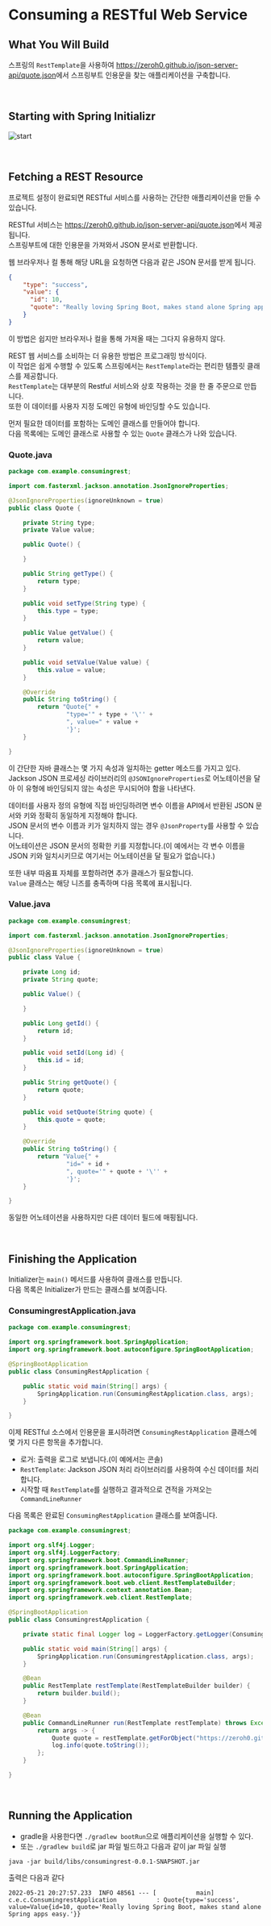 # Consuming a RESTful Web Service

## What You Will Build
스프링의 `RestTemplate`을 사용하여 <https://zeroh0.github.io/json-server-api/quote.json>에서 스프링부트 인용문을 찾는 애플리케이션을 구축합니다.


<br>


## Starting with Spring Initializr
![start](https://user-images.githubusercontent.com/89443479/169416923-8fe3cf03-1fe7-45ba-8de1-12fddfb5e01a.png)


<br>


## Fetching a REST Resource
프로젝트 설정이 완료되면 RESTful 서비스를 사용하는 간단한 애플리케이션을 만들 수 있습니다.

RESTful 서비스는 <https://zeroh0.github.io/json-server-api/quote.json>에서 제공됩니다.  
스프링부트에 대한 인용문을 가져와서 JSON 문서로 반환합니다.

웹 브라우저나 컬 통해 해당 URL을 요청하면 다음과 같은 JSON 문서를 받게 됩니다.
``` json
{
    "type": "success",
    "value": {
      "id": 10,
      "quote": "Really loving Spring Boot, makes stand alone Spring apps easy."
    }
}
```
이 방법은 쉽지만 브라우저나 컬을 통해 가져올 때는 그다지 유용하지 않다.

REST 웹 서비스를 소비하는 더 유용한 방법은 프로그래밍 방식이다.  
이 작업은 쉽게 수행할 수 있도록 스프링에서는 `RestTemplate`라는 편리한 템플릿 클래스를 제공합니다.  
`RestTemplate`는 대부분의 Restful 서비스와 상호 작용하는 것을 한 줄 주문으로 만듭니다.  
또한 이 데이터를 사용자 지정 도메인 유형에 바인딩할 수도 있습니다.

먼저 필요한 데이터를 포함하는 도메인 클래스를 만들어야 합니다.  
다음 목록에는 도메인 클래스로 사용할 수 있는 `Quote` 클래스가 나와 있습니다.

### Quote.java
``` java
package com.example.consumingrest;

import com.fasterxml.jackson.annotation.JsonIgnoreProperties;

@JsonIgnoreProperties(ignoreUnknown = true)
public class Quote {

    private String type;
    private Value value;

    public Quote() {

    }

    public String getType() {
        return type;
    }

    public void setType(String type) {
        this.type = type;
    }

    public Value getValue() {
        return value;
    }

    public void setValue(Value value) {
        this.value = value;
    }

    @Override
    public String toString() {
        return "Quote{" +
                "type='" + type + '\'' +
                ", value=" + value +
                '}';
    }

}
```
이 간단한 자바 클래스는 몇 가지 속성과 일치하는 getter 메소드를 가지고 있다.  
Jackson JSON 프로세싱 라이브러리의 `@JSONIgnoreProperties`로 어노테이션을 달아 이 유형에 바인딩되지 않는 속성은 무시되어야 함을 나타낸다.


데이터를 사용자 정의 유형에 직접 바인딩하려면 변수 이름을 API에서 반환된 JSON 문서와 키와 정확히 동일하게 지정해야 합니다.  
JSON 문서의 변수 이름과 키가 일치하지 않는 경우 `@JsonProperty`를 사용할 수 있습니다.  
어노테이션은 JSON 문서의 정확한 키를 지정합니다.(이 예에서는 각 변수 이름을 JSON 키와 일치시키므로 여기서는 어노테이션을 달 필요가 없습니다.)

또한 내부 따옴표 자체를 포함하려면 추가 클래스가 필요합니다.  
`Value` 클래스는 해당 니즈를 충족하며 다음 목록에 표시됩니다.

### Value.java
``` java
package com.example.consumingrest;

import com.fasterxml.jackson.annotation.JsonIgnoreProperties;

@JsonIgnoreProperties(ignoreUnknown = true)
public class Value {

    private Long id;
    private String quote;

    public Value() {

    }

    public Long getId() {
        return id;
    }

    public void setId(Long id) {
        this.id = id;
    }

    public String getQuote() {
        return quote;
    }

    public void setQuote(String quote) {
        this.quote = quote;
    }

    @Override
    public String toString() {
        return "Value{" +
                "id=" + id +
                ", quote='" + quote + '\'' +
                '}';
    }

}
```
동일한 어노테이션을 사용하지만 다른 데이터 필드에 매핑됩니다.


<br>


## Finishing the Application
Initializer는 `main()` 메서드를 사용하여 클래스를 만듭니다.   
다음 목록은 Initializer가 만드는 클래스를 보여줍니다.

### ConsumingrestApplication.java
``` java
package com.example.consumingrest;

import org.springframework.boot.SpringApplication;
import org.springframework.boot.autoconfigure.SpringBootApplication;

@SpringBootApplication
public class ConsumingRestApplication {

	public static void main(String[] args) {
		SpringApplication.run(ConsumingRestApplication.class, args);
	}

}
```
이제 RESTful 소스에서 인용문을 표시하려면 `ConsumingRestApplication` 클래스에 몇 가지 다른 항목을 추가합니다.
- 로거: 출력을 로그로 보냅니다.(이 예에서는 콘솔)
- `RestTemplate`: Jackson JSON 처리 라이브러리를 사용하여 수신 데이터를 처리합니다.
- 시작할 때 `RestTemplate`를 실행하고 결과적으로 견적을 가져오는 `CommandLineRunner`

다음 목록은 완료된 `ConsumingRestApplication` 클래스를 보여줍니다.
``` java
package com.example.consumingrest;

import org.slf4j.Logger;
import org.slf4j.LoggerFactory;
import org.springframework.boot.CommandLineRunner;
import org.springframework.boot.SpringApplication;
import org.springframework.boot.autoconfigure.SpringBootApplication;
import org.springframework.boot.web.client.RestTemplateBuilder;
import org.springframework.context.annotation.Bean;
import org.springframework.web.client.RestTemplate;

@SpringBootApplication
public class ConsumingrestApplication {

	private static final Logger log = LoggerFactory.getLogger(ConsumingrestApplication.class);

	public static void main(String[] args) {
		SpringApplication.run(ConsumingrestApplication.class, args);
	}

	@Bean
	public RestTemplate restTemplate(RestTemplateBuilder builder) {
		return builder.build();
	}

	@Bean
	public CommandLineRunner run(RestTemplate restTemplate) throws Exception {
		return args -> {
			Quote quote = restTemplate.getForObject("https://zeroh0.github.io/json-server-api/quote.json", Quote.class);
			log.info(quote.toString());
		};
	}

}
```


<br>


## Running the Application
- gradle을 사용한다면 `./gradlew bootRun`으로 애플리케이션을 실행할 수 있다.
- 또는 `./gradlew build`로 jar 파일 빌드하고 다음과 같이 jar 파일 실행

```
java -jar build/libs/consumingrest-0.0.1-SNAPSHOT.jar
```

출력은 다음과 같다
```
2022-05-21 20:27:57.233  INFO 48561 --- [           main] c.e.c.ConsumingrestApplication           : Quote{type='success', value=Value{id=10, quote='Really loving Spring Boot, makes stand alone Spring apps easy.'}}
```